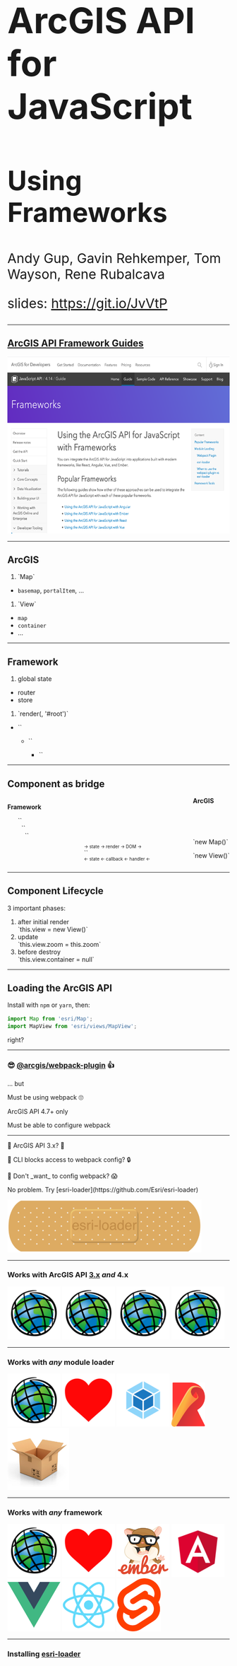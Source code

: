<!-- .slide: data-background="../common/slides/intro.jpg" -->
<!-- .slide: class="title" -->

<h1 style="text-align: left; font-size: 80px;">ArcGIS API for JavaScript</h1>
<h2 style="text-align: left; font-size: 60px;">Using Frameworks</h2>
<p style="text-align: left; font-size: 30px;">Andy Gup, Gavin Rehkemper, Tom Wayson, Rene Rubalcava</p>
    <p style="text-align: left; font-size: 30px;">slides: <a href="https://git.io/JvVtP" target="_blank">https://git.io/JvVtP</a></p>

<!--
Do you have a framework of choice for building apps? Learn how to use various frameworks like Angular, Ember, React, and Vue with the ArcGIS API for JavaScript to build scalable applications your way. We’ll look at how you can integrate these frameworks to build powerful mapping applications.
-->

----

## [ArcGIS API Framework Guides](https://developers.arcgis.com/javascript/latest/guide/using-frameworks/)

<a href="https://developers.arcgis.com/javascript/latest/guide/using-frameworks/"><img src="img/wayson/jsapi-frameworks-screenshot.png" class="transparent" height="400" /></a>

----

## ArcGIS

1. <!-- .element: class="fragment" --> `Map`
  - `basemap`, `portalItem`, ...
1. <!-- .element: class="fragment" --> `View`
  - `map`
  - `container`
  - ...

----

## Framework

1. <!-- .element: class="fragment" --> global state
  - router
  - store
1. <!-- .element: class="fragment" --> `render(<App>, '#root')`
  - <!-- .element: style="list-style: none" -->  `<Layout>`
    - <!-- .element: style="list-style: none" --> `<Parent>`
      - <!-- .element: style="list-style: none" --> `<Child>`

----

## Component as bridge

<div style="display: flex; flex-direction: row; justify-content: space-between">
  <div>
    <p><strong>Framework</strong></p>
    <ul style="list-style: none;">
      <li>`<App />`</li>
      <li>&nbsp;&nbsp;`<Layout>`</li>
      <li>&nbsp;&nbsp;&nbsp;&nbsp;`<Parent>`</li>
    </ul>
  </div>
  <div>
    <p>&nbsp;</p>
    <p>&nbsp;</p>
    <p>&nbsp;</p>
    <p style="margin-bottom: 0; font-size: .7em" class="fragment" data-fragment-index="1">-> state -> render -> DOM -></p>
    <p style="margin: 0">`<MapComponent />`</p>
    <p style="margin-top: 0; font-size: .7em" class="fragment" data-fragment-index="3"><- state <- callback <- handler <-</p>
  </div>
  <div>
    <strong>ArcGIS</strong>
    <p>&nbsp;</p>
    <p>&nbsp;</p>
    <div class="fragment" data-fragment-index="2">
      <p>`new Map()`</p>
      <p>`new View()`</p>
    </div>
  </div>
</div>

----

## Component Lifecycle

3 important phases:
1. <!-- .element class="fragment" data-fragment-index="1" --> after initial render <br>`this.view = new View()`
1. <!-- .element class="fragment" data-fragment-index="3" --> update <br>`this.view.zoom = this.zoom`
1. <!-- .element class="fragment" data-fragment-index="2" --> before destroy <br>`this.view.container = null`

----
<!-- .slide: data-background="./../common/slides/section.jpg" -->

## Loading the ArcGIS API

Install with `npm` or `yarn`, then:

```js
import Map from 'esri/Map';
import MapView from 'esri/views/MapView';
```

right? <!-- .element class="fragment" -->

----

### 😎 [@arcgis/webpack-plugin](https://github.com/Esri/arcgis-webpack-plugin) 👍
<p>... but</p>
<p class="fragment">Must be using webpack 🙄</p>
<p class="fragment">ArcGIS API 4.7+ only</p>
<p class="fragment">Must be able to configure webpack</p>

----

<!-- .slide: data-transition="fade" -->
<p>👵 ArcGIS API 3.x? 👴</p>
<p>🚀 CLI blocks access to webpack config? 🔒</p>
<p>🙈 Don't _want_ to config webpack? 😱</p>
<div class="fragment">
  <p>No problem. Try [esri-loader](https://github.com/Esri/esri-loader)</p>
  <img src="img/wayson/esri-loader-band-aid-center-text.png" class="transparent" height="120" />
</div>

----

<!-- .slide: data-transition="fade" -->
### Works with ArcGIS API [3.x](https://developers.arcgis.com/javascript/3/) <span class="fragment" data-fragment-index="1">_and_ 4.x</span>

<div>
  <img src="img/wayson/esri.png" class="transparent" height="120" />
  <img src="img/wayson/esri.png" class="transparent" height="120" />
  <img src="img/wayson/esri.png" class="transparent" height="120" />
  <img src="img/wayson/esri.png" class="transparent fragment"  data-fragment-index="1" height="120" />
</div>

----

<!-- .slide: data-transition="fade" -->
### Works with _any_ module loader

<div>
  <img src="img/wayson/esri.png" class="transparent" height="120" />
  <img src="img/wayson/Heart_corazon.svg" class="transparent" height="120" />
  <img src="img/wayson/webpack-icon-square-big.png" class="transparent" height="120" />
  <img src="img/wayson/rollup1.png" class="transparent" height="100" />
  <img src="img/wayson/parcel-og.png" class="transparent" height="140" />
</div>

----

<!-- .slide: data-transition="fade" -->
### Works with _any_ framework

<div>
  <img src="img/wayson/esri.png" class="transparent" height="120" />
  <img src="img/wayson/Heart_corazon.svg" class="transparent" height="120" />
  <img src="img/wayson/tomster-sm.png" class="transparent" height="120" />
  <img src="img/wayson/angular.png" class="transparent" height="120" />
  <img src="img/wayson/vue-logo.png" class="transparent" height="120" />
  <img src="img/wayson/react-js-img.png" class="transparent" height="120" />
  <img src="img/svelte/svelte-logo.svg" class="transparent" height="120" />
</div>

----

<!-- .slide: data-transition="fade" -->
### Installing [esri-loader](https://github.com/Esri/esri-loader#install)

<img class="transparent" src="img/wayson/800px-Npm-logo.svg.png" style="width: 300px; margin: 110px 0;">
<h3><code>npm install --save esri-loader</code></h3>

----

<!-- .slide: data-transition="fade" -->
### Installing [esri-loader](https://github.com/Esri/esri-loader#install)

<img class="transparent" src="img/wayson/yarn-cat-eating-bower-bird.png">
<h3><code>yarn add esri-loader</code></h3>

----

<!-- .slide: data-transition="fade" -->
### Using [`loadModules()`](https://github.com/Esri/esri-loader#usage)

```js
import { loadModules } from 'esri-loader';

loadModules([
  "esri/Map",
  "esri/views/MapView"
]).then(([Map, MapView]) => {
  // Code to create the map and view will go here
});
```

----
<!-- .slide: data-background="./../common/slides/section.jpg" -->

## _Lazy_ Loading the ArcGIS API

<img class="transparent" src="img/wayson/nearby-featured-image.png">

----

### esri-loader

<pre class="language-js">
<code class="language-js">
 // loads API 1st time
const esriConfig = await loadModules(["esri/config"])
esriConfig.useIdentity = false;
// don't worry, this won't load the API again!
const [Map, MapView] = await loadModules(
  ["esri/Map", "esri/views/MapView"]
);</code></pre>

[Lazy loads the ArcGIS API](https://github.com/Esri/esri-loader#lazy-loading-the-arcgis-api-for-javascript) by default

----

### @arcgis/webpack-plugin

```ts
async function loadMap (element) => {
  const mapUtils = await import("../utils/map");
  mapUtils.loadMap(element);
};

  // then later inside the mounted/init...
  loadMap(element);
```

Use [dynamic `import()`](https://webpack.js.org/guides/code-splitting/#dynamic-imports)
